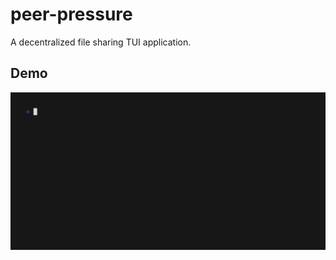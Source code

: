 # peer-pressure
A decentralized file sharing TUI application.


## Demo

<picture>
  <source media="(prefers-color-scheme: dark)" srcset="https://github.com/Azanul/peer-pressure/blob/master/sender_demo.gif">
  <source media="(prefers-color-scheme: light)" srcset="https://github.com/Azanul/peer-pressure/blob/master/sender_demo.gif">
  <img width="600" alt="Example of setting the margin" src="https://github.com/Azanul/peer-pressure/blob/master/sender_demo.gif">
</picture>
